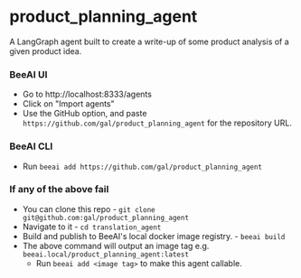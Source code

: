 # product_planning_agent 

A LangGraph agent built to create a write-up of some product analysis of a given product idea.

### BeeAI UI

- Go to http://localhost:8333/agents
- Click on "Import agents"
- Use the GitHub option, and paste `https://github.com/gal/product_planning_agent` for the repository URL.


### BeeAI CLI

- Run `beeai add https://github.com/gal/product_planning_agent`

### If any of the above fail

- You can clone this repo - `git clone git@github.com:gal/product_planning_agent`
- Navigate to it - `cd translation_agent`
- Build and publish to BeeAI's local docker image registry. - `beeai build`
- The above command will output an image tag e.g. `beeai.local/product_planning_agent:latest`
    - Run `beeai add <image tag>` to make this agent callable.

